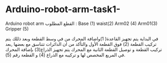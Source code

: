 # Arduino-robot-arm-task1-

Arduino robot arm
القطع المطلوب :
 Base   (1)  waist(2) Arm02  (4) Arm01(3)  Gripper (5) 

في البداية يتم تجهيز القاعدة( 1)واضافة المحرك من في وسط القطعة وبعد ذللك يتم تركيب القطعة (2) فوق القطعة الأول والتأكد من ان الدائرات تتناسق مع بعضها ,بعد تركيب  القطعة و توصيل القطعة الثانية مع المحرك  يتم تجهيز الذراع(3) بإضافة المحرك في المربع المخصص لها  و تركيبه  مع الذراع (4)  و القطعة رقم (5).
